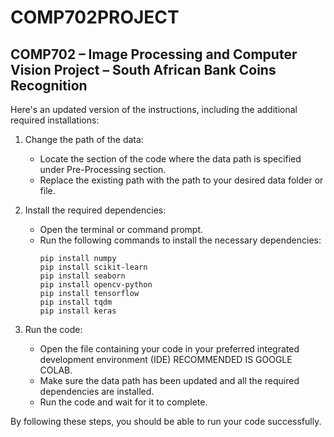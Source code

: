 # COMP702PROJECT
## COMP702 – Image Processing and Computer Vision Project – South African Bank Coins Recognition

Here's an updated version of the instructions, including the additional required installations:

1. Change the path of the data:
   - Locate the section of the code where the data path is specified under Pre-Processing section.
   - Replace the existing path with the path to your desired data folder or file.

2. Install the required dependencies:
   - Open the terminal or command prompt.
   - Run the following commands to install the necessary dependencies:
     ```
     pip install numpy
     pip install scikit-learn
     pip install seaborn
     pip install opencv-python
     pip install tensorflow
     pip install tqdm
     pip install keras
     ```
3. Run the code:
   - Open the file containing your code in your preferred integrated development environment (IDE)
     RECOMMENDED IS GOOGLE COLAB.
   - Make sure the data path has been updated and all the required dependencies are installed.
   - Run the code and wait for it to complete.

By following these steps, you should be able to run your code successfully.

